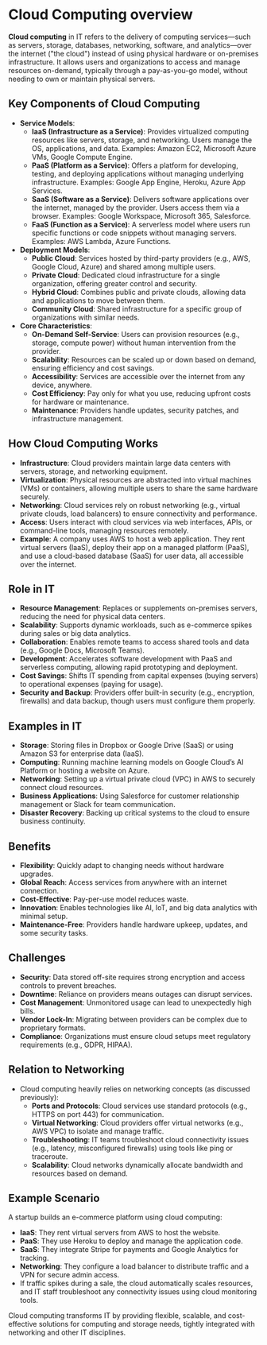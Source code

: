 # Cloud Computing overview

**Cloud computing** in IT refers to the delivery of computing services—such as servers, storage, databases, networking, software, and analytics—over the internet ("the cloud") instead of using physical hardware or on-premises infrastructure. It allows users and organizations to access and manage resources on-demand, typically through a pay-as-you-go model, without needing to own or maintain physical servers.

## Key Components of Cloud Computing

* **Service Models**:  
  * **IaaS (Infrastructure as a Service)**: Provides virtualized computing resources like servers, storage, and networking. Users manage the OS, applications, and data. Examples: Amazon EC2, Microsoft Azure VMs, Google Compute Engine.  
  * **PaaS (Platform as a Service)**: Offers a platform for developing, testing, and deploying applications without managing underlying infrastructure. Examples: Google App Engine, Heroku, Azure App Services.  
  * **SaaS (Software as a Service)**: Delivers software applications over the internet, managed by the provider. Users access them via a browser. Examples: Google Workspace, Microsoft 365, Salesforce.  
  * **FaaS (Function as a Service)**: A serverless model where users run specific functions or code snippets without managing servers. Examples: AWS Lambda, Azure Functions.  
* **Deployment Models**:  
  * **Public Cloud**: Services hosted by third-party providers (e.g., AWS, Google Cloud, Azure) and shared among multiple users.  
  * **Private Cloud**: Dedicated cloud infrastructure for a single organization, offering greater control and security.  
  * **Hybrid Cloud**: Combines public and private clouds, allowing data and applications to move between them.  
  * **Community Cloud**: Shared infrastructure for a specific group of organizations with similar needs.  
* **Core Characteristics**:  
  * **On-Demand Self-Service**: Users can provision resources (e.g., storage, compute power) without human intervention from the provider.  
  * **Scalability**: Resources can be scaled up or down based on demand, ensuring efficiency and cost savings.  
  * **Accessibility**: Services are accessible over the internet from any device, anywhere.  
  * **Cost Efficiency**: Pay only for what you use, reducing upfront costs for hardware or maintenance.  
  * **Maintenance**: Providers handle updates, security patches, and infrastructure management.

## How Cloud Computing Works

* **Infrastructure**: Cloud providers maintain large data centers with servers, storage, and networking equipment.  
* **Virtualization**: Physical resources are abstracted into virtual machines (VMs) or containers, allowing multiple users to share the same hardware securely.  
* **Networking**: Cloud services rely on robust networking (e.g., virtual private clouds, load balancers) to ensure connectivity and performance.  
* **Access**: Users interact with cloud services via web interfaces, APIs, or command-line tools, managing resources remotely.  
* **Example**: A company uses AWS to host a web application. They rent virtual servers (IaaS), deploy their app on a managed platform (PaaS), and use a cloud-based database (SaaS) for user data, all accessible over the internet.

## Role in IT

* **Resource Management**: Replaces or supplements on-premises servers, reducing the need for physical data centers.  
* **Scalability**: Supports dynamic workloads, such as e-commerce spikes during sales or big data analytics.  
* **Collaboration**: Enables remote teams to access shared tools and data (e.g., Google Docs, Microsoft Teams).  
* **Development**: Accelerates software development with PaaS and serverless computing, allowing rapid prototyping and deployment.  
* **Cost Savings**: Shifts IT spending from capital expenses (buying servers) to operational expenses (paying for usage).  
* **Security and Backup**: Providers offer built-in security (e.g., encryption, firewalls) and data backup, though users must configure them properly.

## Examples in IT

* **Storage**: Storing files in Dropbox or Google Drive (SaaS) or using Amazon S3 for enterprise data (IaaS).  
* **Computing**: Running machine learning models on Google Cloud’s AI Platform or hosting a website on Azure.  
* **Networking**: Setting up a virtual private cloud (VPC) in AWS to securely connect cloud resources.  
* **Business Applications**: Using Salesforce for customer relationship management or Slack for team communication.  
* **Disaster Recovery**: Backing up critical systems to the cloud to ensure business continuity.

## Benefits

* **Flexibility**: Quickly adapt to changing needs without hardware upgrades.  
* **Global Reach**: Access services from anywhere with an internet connection.  
* **Cost-Effective**: Pay-per-use model reduces waste.  
* **Innovation**: Enables technologies like AI, IoT, and big data analytics with minimal setup.  
* **Maintenance-Free**: Providers handle hardware upkeep, updates, and some security tasks.

## Challenges

* **Security**: Data stored off-site requires strong encryption and access controls to prevent breaches.  
* **Downtime**: Reliance on providers means outages can disrupt services.  
* **Cost Management**: Unmonitored usage can lead to unexpectedly high bills.  
* **Vendor Lock-In**: Migrating between providers can be complex due to proprietary formats.  
* **Compliance**: Organizations must ensure cloud setups meet regulatory requirements (e.g., GDPR, HIPAA).

## Relation to Networking

* Cloud computing heavily relies on networking concepts (as discussed previously):  
  * **Ports and Protocols**: Cloud services use standard protocols (e.g., HTTPS on port 443\) for communication.  
  * **Virtual Networking**: Cloud providers offer virtual networks (e.g., AWS VPC) to isolate and manage traffic.  
  * **Troubleshooting**: IT teams troubleshoot cloud connectivity issues (e.g., latency, misconfigured firewalls) using tools like ping or traceroute.  
  * **Scalability**: Cloud networks dynamically allocate bandwidth and resources based on demand.

## Example Scenario

A startup builds an e-commerce platform using cloud computing:

* **IaaS**: They rent virtual servers from AWS to host the website.  
* **PaaS**: They use Heroku to deploy and manage the application code.  
* **SaaS**: They integrate Stripe for payments and Google Analytics for tracking.  
* **Networking**: They configure a load balancer to distribute traffic and a VPN for secure admin access.  
* If traffic spikes during a sale, the cloud automatically scales resources, and IT staff troubleshoot any connectivity issues using cloud monitoring tools.

Cloud computing transforms IT by providing flexible, scalable, and cost-effective solutions for computing and storage needs, tightly integrated with networking and other IT disciplines.

